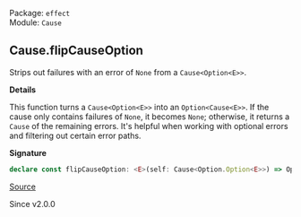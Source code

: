 Package: `effect`<br />
Module: `Cause`<br />

## Cause.flipCauseOption

Strips out failures with an error of `None` from a `Cause<Option<E>>`.

**Details**

This function turns a `Cause<Option<E>>` into an `Option<Cause<E>>`. If the
cause only contains failures of `None`, it becomes `None`; otherwise, it
returns a `Cause` of the remaining errors. It's helpful when working with
optional errors and filtering out certain error paths.

**Signature**

```ts
declare const flipCauseOption: <E>(self: Cause<Option.Option<E>>) => Option.Option<Cause<E>>
```

[Source](https://github.com/Effect-TS/effect/tree/main/packages/effect/src/Cause.ts#L890)

Since v2.0.0